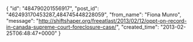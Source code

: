  {
   "id": "484790201556917",
   "post_id": "462493170453287_484745448228059",
   "from_name": "Fiona Munro",
   "message": "http://shiftshaper.org/freeatlast/2013/02/12/oppt-on-record-in-canada-supreme-court-foreclosure-case/",
   "created_time": "2013-02-25T06:48:47+0000"
 }
